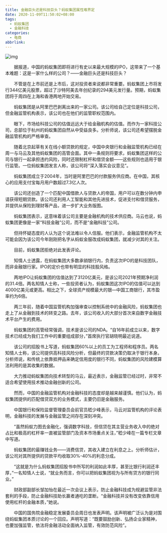 ```yaml
---
title: 金融巨头还是科技巨头？蚂蚁集团属性难界定
date: 2020-11-09T11:50:02+08:00
tags:
  - 蚂蚁集团
  - 金融科技
categories:
  - 电商
abbrlink:
---
```


![img](https://cdn.jsdelivr.net/gh/yakeing/Documentation@main/Hexo/images/d984-kcieyvz8359645.jpg)

　　据报道，中国的蚂蚁集团即将进行有史以来最大规模的IPO，这带来了一个基本难题：这是一家什么样的公司？——金融巨头还是科技巨头？

　　不管是在上市前还是上市后，这对投资者来说都非常重要。蚂蚁集团上市将发行344亿美元股票，超过了沙特阿美去年创纪录的294美元发行量。预期，蚂蚁集团将于周四在上海和香港两地开始交易。

　　蚂蚁集团是从阿里巴巴剥离出来的一家公司。该公司给自己定位是科技公司，但金融监管机构表示，该公司也在他们的监管职权范围内。

　　眼下，市场给科技公司的估值远远大于给金融机构的估值。而作为一家科技公司，总部位于杭州的蚂蚁集团自然从中受益良多。分析师说，该公司还希望摆脱金融监管机构的严格审查。

　　随着北京起草有关在线小额贷款的规定，中国中央银行和金融监管机构已经在周一与马云及其他蚂蚁集团的高管会面。其中一条规则将要求，蚂蚁集团这样的公司与银行一起承担违约风险，同时还限制杠杆和借贷金额——这些规则也适用于银行监管。一位蚂蚁集团发言人称，该公司将“深入落实会议意见”。

　　蚂蚁集团成立于2004年，当时是阿里巴巴的付款服务供应商。在中国，其核心的应用支付宝每月用户数超过7.3亿人次。

　　该公司还创造了一个匹配中国借款人与贷款人的帝国，用户可以在数分钟内申请获得短期贷款。该公司还利用人工智能和其他先进技术，促进支付和借贷服务，并提供从保险到理财等产品，进一步扩大业务版图。

　　蚂蚁集团表示，这意味着该公司主要是金融机构的技术供应商。马云也说，蚂蚁集团更像是一家“科技金融”公司，而不是“金融科技”公司。

　　但持怀疑态度的人认为这个说法难以令人信服。他们表示，金融监管机构不太可能会因为该公司今年刚刚把名字从蚂蚁金服改成蚂蚁集团，就减少对其的关注。

　　目前，蚂蚁集团拒绝对此发表评论。

　　知情人士透露，在蚂蚁集团大多数承销银行内，负责这次IPO的是科技团队，而非金融银行家。IPO的定价也带有明显的科技股风格。

　　两地IPO让蚂蚁集团的估值达到了3120亿美元，是该公司2021年预期净利润的31.4倍。两名知情人士称，一些投资者认为，蚂蚁集团这次IPO的估值可以达到4000亿美元或更高。相比之下，全球资产规模最大的银—中国工商银行，其市盈率约为6倍。

　　两三年前，随着中国监管机构加强审查以控制系统中的金融风险，蚂蚁集团也走上了从金融到技术的转变之路。去年，该公司收入的大部分首次来自数字金融技术平台产生的费用。

　　蚂蚁集团的高管经常强调，技术是该公司的NDA。“自16年前成立以来，数字技术已经成为我们工作中的重要组成部分，”首席执行官胡晓明最近说道。

　　该公司的招股书上写道，蚂蚁集团60%以上的员工为工程师和程序员。两名知情人士称，该公司提供高科技风险分析，但最终的贷款决策仍取决于银行本身。分析师说，和传统上依靠抵押品来确定信用度的银行不同，蚂蚁集团的风险建模算法利用的是其收集的数据。

　　大力推动蚂蚁集团向技术转型的马云，最近表示，金融监管已经过时，非常不适合希望使用技术推动金融创新的公司。

　　然而，中国的金融监管机构对金融科技的态度却是越来越谨慎。他们认为，蚂蚁集团提供的匹配借贷双方的业务模式，主要仍旧是金融服务。

　　中国银行和保险监督管理委员会前官员嵇少峰表示，马云对监管机构的评论表明，金融科技的发展与金融监管之间存在深刻冲突。

　　“虽然蚂蚁力图去金融化，强调数字科技，但信贷在其主营业务收入中的绝对占比和极高的杠杆率一直被监管部门及资本市场重点关注，”嵇少峰在一篇专栏文章中写道。

　　蚂蚁集团的最赚钱业务——消费信贷，其收入建立在利息之上。分析师估计，该公司对其所提供的贷款平均收取30%-40%的利息分成。

　　“这就是为什么蚂蚁集团招股书中所写的利润如此丰厚，甚至比银行利润还丰厚，”一名知情人士说，“就业务而言，你可以把蚂蚁集团视为与所有贷方的银行同业。”

　　财政部副部长邹加怡在最近一次会议上表示，防止金融科技成为规避监管非法套利的手段，防止金融科技助长赢者通吃的垄断。“金融科技并没有改变依靠信用使用杠杆的金融本质，”她说。

　　中国的国务院金融稳定发展委员会周日也发表声明。该声明被广泛认为是对围绕蚂蚁集团本质讨论的一个回应。声明写道：“既要鼓励创新、弘扬企业家精神，也要加强监管，依法将金融活动全面纳入监管，有效防范风险”。